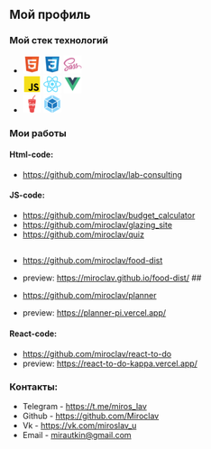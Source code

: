## Мой профиль

### Мой стек технологий
* ![](html.png)  ![](css.png)  ![](sass.png)    
* ![](js.png) ![](react.png) ![](vue.png)   
* ![](gulp.png)  ![](webpack.png)


### Мои работы 

#### Html-code:
* https://github.com/miroclav/lab-consulting  

#### JS-code:
*  https://github.com/miroclav/budget_calculator  
*  https://github.com/miroclav/glazing_site 
*  https://github.com/miroclav/quiz
##
*  https://github.com/miroclav/food-dist  
*  preview: https://miroclav.github.io/food-dist/ ##

*  https://github.com/miroclav/planner
*  preview: https://planner-pi.vercel.app/

#### React-code:
*  https://github.com/miroclav/react-to-do
*  preview: https://react-to-do-kappa.vercel.app/

### Контакты:

* Telegram - https://t.me/miros_lav
* Github - https://github.com/Miroclav
* Vk - https://vk.com/miroslav_u
* Email - mirautkin@gmail.com

